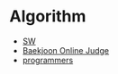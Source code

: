 # Algorithm

- [SW](https://swexpertacademy.com/main/capacityTest/main.do)
- [Baekjoon Online Judge](https://www.acmicpc.net/)
- [programmers](https://programmers.co.kr/learn/challenges)

